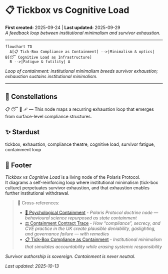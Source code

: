 # 📋 Tickbox vs Cognitive Load  
**First created:** 2025-09-24 | **Last updated:** 2025-09-29  
*A feedback loop between institutional minimalism and survivor exhaustion.*

---

```mermaid
flowchart TD
  A[📋 Tick-Box Compliance as Containment] -->|Minimalism & optics| B[😴 Cognitive Load as Infrastructure]
  B -->|Fatigue & futility| A
```

*Loop of containment: institutional minimalism breeds survivor exhaustion; exhaustion sustains institutional minimalism.*

---

## 🌌 Constellations  
📋 😴 🧠 🩹 — This node maps a recurring exhaustion loop that emerges from surface-level compliance structures.

## ✨ Stardust  
tickbox, exhaustion, compliance theatre, cognitive load, survivor fatigue, containment loop

## 🏮 Footer  

*Tickbox vs Cognitive Load* is a living node of the Polaris Protocol.  
It diagrams a self-reinforcing loop where institutional minimalism (tick-box culture) perpetuates survivor exhaustion, and that exhaustion enables further institutional withdrawal.

> 📡 Cross-references:
> 
> - [🧠 Psychological Containment](../../../Metadata_Sabotage_Network/Narrative_And_Psych_Ops/🧠_Psychological_Containment/README.md) - 
*Polaris Protocol doctrine node — behavioural science repurposed as state containment*  
> - [⚖️ Containment Contract Trace](./⚖️_containment_contract_trace.md) - *How “compliance”, secrecy, and CVE practice in the UK create plausible deniability, gaslighting, and governance failure — with remedies*  
> - [📋 Tick-Box Compliance as Containment](./📋_tick_box_compliance_as_containment.md) - *Institutional minimalism that simulates accountability while erasing systemic responsibility*  

*Survivor authorship is sovereign. Containment is never neutral.*  

_Last updated: 2025-10-13_
